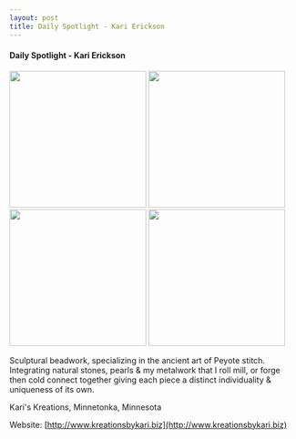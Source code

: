 ```yaml
---
layout: post
title: Daily Spotlight - Kari Erickson
---
```


#### Daily Spotlight - Kari Erickson

<div class='whopic'>
<img height='240' src='/images/artists/images/76196.340138.jpg'>
<img height='240' src='/images/artists/images/76196.340156.jpg'>
<img height='240' src='/images/artists/images/76196.340166.jpg'>
<img height='240' src='/images/artists/images/76196.340206.jpg'>

</div>

Sculptural beadwork, specializing in the ancient art of Peyote stitch. Integrating natural stones, pearls & my metalwork that I roll mill, or forge then cold connect together giving each piece a distinct individuality & uniqueness of its own.

Kari's Kreations, Minnetonka, Minnesota

Website: [http://www.kreationsbykari.biz](http://www.kreationsbykari.biz)
